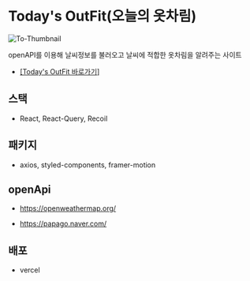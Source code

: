 # Today's OutFit(오늘의 옷차림)

![To-Thumbnail](https://github.com/Leejunmyung/image/assets/61734933/be2607d6-da3a-4a50-9fd6-05e65d202f38)

openAPI를 이용해 날씨정보를 불러오고 날씨에 적합한 옷차림을 알려주는 사이트

- [\[Today's OutFit 바로가기\]](https://todays-outfit.vercel.app/)

## 스택

- React, React-Query, Recoil

## 패키지

- axios, styled-components, framer-motion

## openApi

- https://openweathermap.org/

- https://papago.naver.com/

## 배포

- vercel
